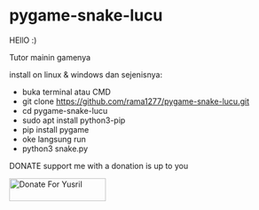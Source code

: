 # pygame-snake-lucu

HEllO :)

Tutor mainin gamenya

install on linux & windows dan sejenisnya:
- buka terminal atau CMD
- git clone https://github.com/rama1277/pygame-snake-lucu.git
- cd pygame-snake-lucu
- sudo apt install python3-pip
- pip install pygame
- oke langsung run 
- python3 snake.py

DONATE support me with a donation is up to you

<a href="https://saweria.co/rama1277" target="_blank"><img src="https://user-images.githubusercontent.com/26188697/180601310-e82c63e4-412b-4c36-b7b5-7ba713c80380.png" alt="Donate For Yusril" height="41" width="174"></a>
